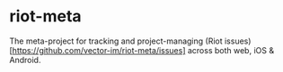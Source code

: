 # riot-meta

The meta-project for tracking and project-managing (Riot issues)[https://github.com/vector-im/riot-meta/issues] across both web, iOS & Android.
